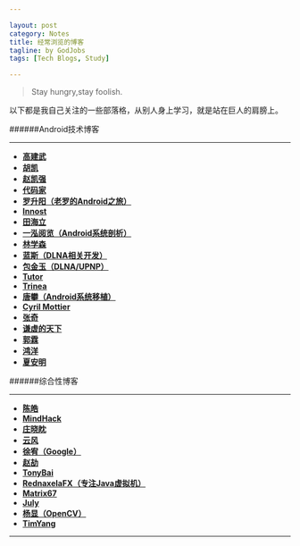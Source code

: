 ```yaml
---

layout: post
category: Notes
title: 经常浏览的博客
tagline: by GodJobs
tags: [Tech Blogs, Study]

---
```


  >Stay hungry,stay foolish.

以下都是我自己关注的一些部落格，从别人身上学习，就是站在巨人的肩膀上。

######Android技术博客

---

  -	[__高建武__][高建武]
  -	[__胡凯__][胡凯]
  -	[__赵凯强__][赵凯强]
  -	[__代码家__][代码家]
  -	[__罗升阳（老罗的Android之旅）__][罗升阳]
  -	[__Innost__][Innost]
  -	[__田海立__][田海立]
  -	[__一泓阅览（Android系统剖析）__][一泓阅览]
  -	[__林学森__][林学森]
  -	[__蓝斯（DLNA相关开发）__][蓝斯]
  - [__包金玉（DLNA/UPNP）__][包金玉]
  - [__Tutor__][Tutor]
  - [__Trinea__][Trinea]
  - [__唐攀（Android系统移植）__][唐攀]
  - [__Cyril Mottier__][Cyril Mottier]
  - [__张奇__][张奇]
  - [__谦虚的天下__][谦虚的天下]
  - [__郭霖__][郭霖]
  - [__鸿洋__][鸿洋]
  - [__夏安明__][夏安明]


######综合性博客

---

  - [__陈皓__][陈皓]
  - [__MindHack__][MindHack]
  - [__庄晓眈__][庄晓眈]
  - [__云风__][云风]
  - [__徐宥（Google）__][徐宥]
  - [__赵劼__][赵劼]
  - [__TonyBai__][TonyBai]
  - [__RednaxelaFX（专注Java虚拟机）__][RednaxelaFX(JVM)]
  - [__Matrix67__][Matrix67]
  - [__July__][July]
  - [__杨显（OpenCV）__][杨显(OpenCV)]
  - [__TimYang__][TimYang]

---


  [高建武]:http://androidperformance.com/
  [胡凯]:http://hukai.me/
  [赵凯强]:http://blog.csdn.net/zhaokaiqiang1992?viewmode=contents
  [代码家]:http://blog.daimajia.com/
  [罗升阳]:http://blog.csdn.net/Luoshengyang?viewmode=contents
  [Innost]:http://blog.csdn.net/Innost
  [田海立]:http://blog.csdn.net/thl789?viewmode=contents
  [一泓阅览]:http://blog.csdn.net/yihongyuelan/article/category/844867
  [林学森]:http://blog.csdn.net/xuesen_lin?viewmode=contents
  [蓝斯]:http://blog.csdn.net/lancees?viewmode=contents
  [包金玉]:http://blog.csdn.net/bao_jinyu?viewmode=contents
  [Tutor]:http://blog.csdn.net/Android_Tutor
  [Trinea]:http://www.trinea.cn
  [唐攀]:http://blog.csdn.net/mr_raptor?viewmode=contents
  [Cyril Mottier]:http://cyrilmottier.com
  [张奇]:http://stormzhang.com
  [谦虚的天下]:http://www.cnblogs.com/qianxudetianxia/
  [郭霖]:http://blog.csdn.net/sinyu890807/article/list/1
  [鸿洋]:http://blog.csdn.net/lmj623565791?viewmode=contents
  [夏安明]:http://blog.csdn.net/xiaanming


  [陈皓]:http://coolshell.cn/
  [MindHack]:http://mindhacks.cn/
  [庄晓眈]:http://fnil.net
  [云风]:http://codingnow.com
  [徐宥]:http://blog.youxu.info
  [赵劼]:http://blog.zhaojie.me
  [TonyBai]:http://tonybai.com
  [RednaxelaFX(JVM)]:http://rednaxelafx.iteye.com/blog/362738
  [Matrix67]:http://www.matrix67.com/blog/
  [July]:http://blog.csdn.net/v_JULY_v
  [杨显(OpenCV)]:http://blog.csdn.net/yang_xian521
  [TimYang]:http://timyang.net
